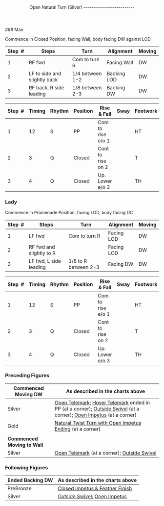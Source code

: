 <header>Open Natural Turn (Silver)
--------------------------

 </header>### Man

Commence in Closed Position, facing Wall, body facing DW against LOD

 | **Step<span style="color:white">\_</span>\#** | **Steps** | **Turn** | **Alignment** | **Moving** |
|---|---|---|---|---|
| 1 | RF fwd | Com to turn R | Facing Wall | DW |
| 2 | LF to side and slightly back | 1/4 between 1-2 | Backing LOD | DW |
| 3 | RF back, R side leading | 1/8 between 2-3 | Backing DW | DW |

 | **Step<span style="color:white">\_</span>\#** | **Timing** | **Rhythm** | **Position** | **Rise &amp; Fall** | **Sway** | **Footwork** |
|---|---|---|---|---|---|---|
| 1 | 12 | S | PP | Com to rise e/o 1 |  | HT |
| 2 | 3 | Q | Closed | Cont to rise on 2 |  | T |
| 3 | 4 | Q | Closed | Up. Lower e/o 3 |  | TH |

### Lady

Commence in Promenade Position, facing LOD, body facing DC

 | **Step<span style="color:white">\_</span>\#** | **Steps** | **Turn** | **Alignment** | **Moving** |
|---|---|---|---|---|
| 1 | LF fwd | Com to turn R | Facing LOD | DW |
| 2 | RF fwd and slightly to R |  | Facing LOD | DW |
| 3 | LF fwd, L side leading | 1/8 to R between 2-3 | Facing DW | DW |

 | **Step<span style="color:white">\_</span>\#** | **Timing** | **Rhythm** | **Position** | **Rise &amp; Fall** | **Sway** | **Footwork** |
|---|---|---|---|---|---|---|
| 1 | 12 | S | PP | Com to rise e/o 1 |  | HT |
| 2 | 3 | Q | Closed | Cont to rise on 2 |  | T |
| 3 | 4 | Q | Closed | Up. Lower e/o 3 |  | TH |

### Preceding Figures

 | **Commenced Moving DW** | **As described in the charts above** |
|---|---|
| Silver | [Open Telemark](open_telemark.md); [Hover Telemark](hover_telemark.md) ended in PP (at a corner); [Outside Swivel](outside_swivel.md) (at a corner); [Open Impetus](open_impetus.md) (at a corner) |
| Gold | [Natural Twist Turn with Open Impetus Ending](twist_turn_open_impetus.md) (at a corner) |
|  |  |
| **Commenced Moving to Wall** |  |
| Silver | [Open Telemark](open_telemark.md) (at a corner); [Outside Swivel](outside_swivel.md) |

### Following Figures

 | **Ended Backing DW** | **As described in the charts above** |
|---|---|
| PreBronze | [Closed Impetus &amp; Feather Finish](closed_impetus.md) |
| Silver | [Outside Swivel](outside_swivel.md); [Open Impetus](open_impetus.md) |
